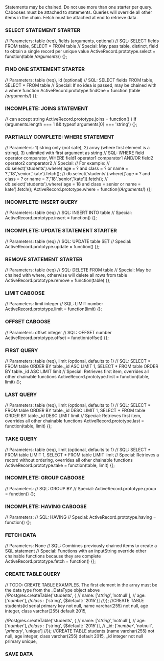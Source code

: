 Statements may be chained. Do not use more than one starter per query.
Cabooses must be attached to statements. 
Queries will override all other items in the chain.
Fetch must be attached at end to retrieve data.

### SELECT STATEMENT STARTER
// Parameters: table (req), fields (arguments, optional)
// SQL: SELECT fields FROM table, SELECT * FROM table
// Special: May pass table, distinct, field to obtain a single record per unique value
ActiveRecord.prototype.select = function(table /*arguments*/) {};

### FIND ONE STATEMENT STARTER
// Parameters: table (req), id (optional)
// SQL: SELECT fields FROM table, SELECT * FROM table
// Special: If no idea is passed, may be chained with a where function
ActiveRecord.prototype.findOne = function (table /*arguments*/) {};

### INCOMPLETE: JOINS STATEMENT
// can accept string
ActiveRecord.prototype.joins = function() {
  if (arguments.length === 1 && typeof arguments[0] === 'string') {};

### PARTIALLY COMPLETE: WHERE STATEMENT
// Parameters: 1) string only (not safe), 2) array (where first element is a string), 3) unlimited with first argument as string
// SQL: WHERE field operator comparator, WHERE field1 operator1 comparator1 AND/OR field2 operator2 comparator2
// Special:
// For example:
// db.select('students').where('age = ? and class = ? or name = ?','18','senior','kate').fetch();
// db.select('students').where(['age = ? and class = ? or name = ?','18','senior','kate']).fetch();
// db.select('students').where('age = 18 and class = senior or name = kate').fetch();
ActiveRecord.prototype.where = function(/*Arguments*/) {};

### INCOMPLETE: INSERT QUERY
// Parameters: table (req)
// SQL: INSERT INTO table
// Special:
ActiveRecord.prototype.insert = function() {};

### INCOMPLETE: UPDATE STATEMENT STARTER
// Parameters: table (req)
// SQL: UPDATE table SET
// Special:
ActiveRecord.prototype.update = function() {};

### REMOVE STATEMENT STARTER
// Parameters: table (req)
// SQL: DELETE FROM table
// Special: May be chained with where, otherwise will delete all rows from table
ActiveRecord.prototype.remove = function(table) {};

### LIMIT CABOOSE
// Parameters: limit integer
// SQL: LIMIT number
ActiveRecord.prototype.limit = function(limit) {};

### OFFSET CABOOSE
// Parameters: offset integer
// SQL: OFFSET number
ActiveRecord.prototype.offset = function(offset) {};

### FIRST QUERY
// Parameters: table (req), limit (optional, defaults to 1)
// SQL: SELECT * FROM table ORDER BY table._id ASC LIMIT 1, SELECT * FROM table ORDER BY table._id ASC LIMIT limit
// Special: Retrieves first item, overrides all other chainable functions
ActiveRecord.prototype.first = function(table, limit) {};

### LAST QUERY
// Parameters: table (req), limit (optional, defaults to 1)
// SQL: SELECT * FROM table ORDER BY table._id DESC LIMIT 1, SELECT * FROM table ORDER BY table._id DESC LIMIT limit
// Special: Retrieves first item, overrides all other chainable functions
ActiveRecord.prototype.last = function(table, limit) {};

### TAKE QUERY
// Parameters: table (req), limit (optional, defaults to 1)
// SQL: SELECT * FROM table LIMIT 1, SELECT * FROM table LIMIT limit
// Special: Retrieves a record without ordering, overrides all other chainable functions
ActiveRecord.prototype.take = function(table, limit) {};

### INCOMPLETE: GROUP CABOOSE
// Parameters:
// SQL: GROUP BY
// Special:
ActiveRecord.prototype.group = function() {};

### INCOMPLETE: HAVING CABOOSE
// Parameters:
// SQL: HAVING
// Special:
ActiveRecord.prototype.having = function() {};

### FETCH DATA  
// Parameters: None
// SQL: Combines previously chained items to create a SQL statement
// Special: Functions with an inputString override other chainable functions because they are complete
ActiveRecord.prototype.fetch = function() {};

### CREATE TABLE QUERY
// TODO: CREATE TABLE EXAMPLES. The first element in the array must be the data type from the _DataType object above
//Postgres.createTable('students', {
//  name: ['$string', '$notnull'],
//  age: ['$number'],
//  class: ['$string', {$default: '2015'}]
//});
//CREATE TABLE students(id serial primary key not null, name varchar(255) not null, age integer, class varchar(255) default 2015,

//Postgres.createTable('students', {
//  name: ['$string', '$notnull'],
//  age: ['$number'],
//  class: ['$string', {$default: '2015'}],
//  _id: ['$number', '$notnull', '$primary', '$unique']
//});
//CREATE TABLE students (name varchar(255) not null, age integer, class varchar(255) default 2015, _id integer not null primary unique,

### SAVE DATA 
